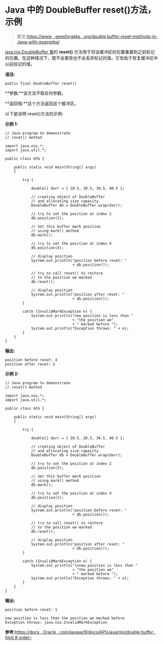 # Java 中的 DoubleBuffer reset()方法，示例

> 原文:[https://www . geesforgeks . org/double buffer-reset-methods-in-Java-with-examples/](https://www.geeksforgeeks.org/doublebuffer-reset-methods-in-java-with-examples/)

[java.nio.DoubleBuffer 类](https://www.geeksforgeeks.org/tag/java-doublebuffer/)的 **reset()** 方法用于将该缓冲区的位置重置到之前标记的位置。在这种情况下，既不会更改也不会丢弃标记的值。它有助于恢复缓冲区中以前标记的值。

**语法:**

```
public final DoubleBuffer reset()
```

**参数:**该方法不取任何参数。

**返回值:**这个方法返回这个缓冲区。

以下是说明 reset()方法的示例:

**示例 1:**

```
// Java program to demonstrate
// reset() method

import java.nio.*;
import java.util.*;

public class GFG {

    public static void main(String[] args)
    {

        try {

            double[] darr = { 10.5, 20.5, 30.5, 40.5 };

            // creating object of DoubleBuffer
            // and allocating size capacity
            DoubleBuffer db = DoubleBuffer.wrap(darr);

            // try to set the position at index 2
            db.position(2);

            // Set this buffer mark position
            // using mark() method
            db.mark();

            // try to set the position at index 4
            db.position(4);

            // display position
            System.out.println("position before reset: "
                               + db.position());

            // try to call reset() to restore
            // to the position we marked
            db.reset();

            // display position
            System.out.println("position after reset: "
                               + db.position());
        }

        catch (InvalidMarkException e) {
            System.out.println("new position is less than "
                               + "the position we"
                               + " marked before ");
            System.out.println("Exception throws: " + e);
        }
    }
}
```

**输出:**

```
position before reset: 4
position after reset: 2

```

**示例 2:**

```
// Java program to demonstrate
// reset() method

import java.nio.*;
import java.util.*;

public class GFG {

    public static void main(String[] args)
    {

        try {

            double[] darr = { 10.5, 20.5, 30.5, 40.5 };

            // creating object of DoubleBuffer
            // and allocating size capacity
            DoubleBuffer db = DoubleBuffer.wrap(darr);

            // try to set the position at index 2
            db.position(2);

            // Set this buffer mark position
            // using mark() method
            db.mark();

            // try to set the position at index 4
            db.position(1);

            // display position
            System.out.println("position before reset: "
                               + db.position());

            // try to call reset() to restore
            // to the position we marked
            db.reset();

            // display position
            System.out.println("position after reset: "
                               + db.position());
        }

        catch (InvalidMarkException e) {
            System.out.println("\nnew position is less than "
                               + "the position we"
                               + " marked before ");
            System.out.println("Exception throws: " + e);
        }
    }
}
```

**输出:**

```
position before reset: 1

new position is less than the position we marked before 
Exception throws: java.nio.InvalidMarkException

```

**参考:**[https://docs . Oracle . com/javase/9/docs/API/Java/nio/double buffer . html # order–](https://docs.oracle.com/javase/9/docs/api/java/nio/DoubleBuffer.html#order--)